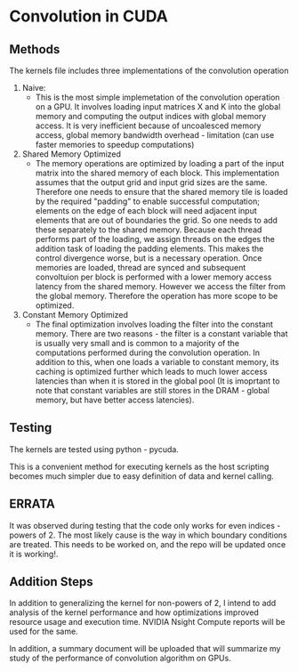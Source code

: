 # Convolution in CUDA

## Methods
The kernels file includes three implementations of the convolution operation

1) Naive:
    - This is the most simple implemetation of the convolution operation on a GPU. It involves loading input matrices X and K into the global memory and computing the output indices with global memory access. It is very inefficient because of uncoalesced memory access, global memory bandwidth overhead - limitation (can use faster memories to speedup computations) 
2) Shared Memory Optimized
    - The memory operations are optimized by loading a part of the input matrix into the shared memory of each block. This implementation assumes that the output grid and input grid sizes are the same. Therefore one needs to ensure that the shared memory tile is loaded by the required "padding" to enable successful computation; elements on the edge of each block will need adjacent input elements that are out of boundaries the grid. So one needs to add these separately to the shared memory. Because each thread performs part of the loading, we assign threads on the edges the addition task of loading the padding elements. This makes the control divergence worse, but is a necessary operation. Once memories are loaded, thread are synced and subsequent convoltuion per block is performed with a lower memory access latency from the shared memory. However we access the filter from the global memory. Therefore the operation has more scope to be optimized. 
3) Constant Memory Optimized
    - The final optimization involves loading the filter into the constant memory. There are two reasons - the filter is a constant variable that is usually very small and is common to a majority of the computations performed during the convolution operation. In addition to this, when one loads a variable to constant memory, its caching is optimized further which leads to much lower access latencies than when it is stored in the global pool (It is imoprtant to note that constant variables are still stores in the DRAM - global memory, but have better access latencies).
  
## Testing

The kernels are tested using python - pycuda.

This is a convenient method for executing kernels as the host scripting becomes much simpler due to easy definition of data and kernel calling.


## ERRATA
It was observed during testing that the code only works for even indices -powers of 2. The most likely cause is the way in which boundary conditions are treated. This needs to be worked on, and the repo will be updated once it is working!.

## Addition Steps
In addition to generalizing the kernel for non-powers of 2, I intend to add analysis of the kernel performance and how optimizations improved resource usage and execution time. NVIDIA Nsight Compute reports will be used for the same.

In addition, a summary document will be uploaded that will summarize my study of the performance of convolution algorithm on GPUs.
